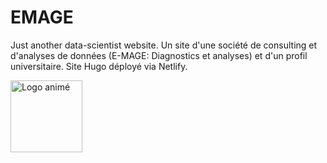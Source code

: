 # EMAGE
Just another data-scientist website. Un site d'une société de consulting et d'analyses de données (E-MAGE: Diagnostics et analyses) et d'un profil universitaire. Site Hugo déployé via Netlify.

<img src='https://github.com/Clement-LVD/EMAGE/tree/main/static/logos/animation_logo_voronoi_optimise.gif' alt= "Logo animé" style="height: 115px;"> 
